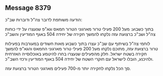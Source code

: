 ## Message 8379

הודעה משותפת לדובר צה"ל ודוברות שב"כ:

בתוך כשבוע: מעל 200 פעילי טרור מארגוני הטרור חמאס וגא"פ שנעצרו על ידי כוחות צה"ל ושב"כ ברצועת עזה נלקחו להמשך חקירה של יחידה 504 באגף המודיעין והשב"כ

לוחמי צה"ל בשיתוף עם שב"כ עצרו בתוך כשבוע מאות חשודים במעורבות בפעילות טרור ברצועת עזה, מתוכם נלקחו מעל 200 פעילי טרור מארגוני החמאס והגא"פ להמשך חקירה בשטח ישראל. חלק מהפעילים שנעצרו בחרו להיטמע באוכלוסייה האזרחית ולהיכנע, הובלו לישראל עם חוקרי השטח של יחידה 504 באגף המודיעין ורכזי השב״כ. 

סך הכל נלקחו לחקירה יותר מ-700 פעילים מארגוני הטרור ברצועת עזה.

